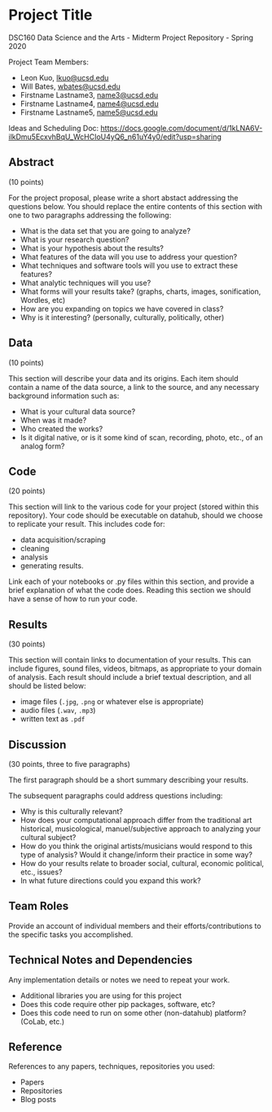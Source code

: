 # Project Title

DSC160 Data Science and the Arts - Midterm Project Repository - Spring 2020

Project Team Members: 
- Leon Kuo, lkuo@ucsd.edu
- Will Bates, wbates@ucsd.edu
- Firstname Lastname3, name3@ucsd.edu
- Firstname Lastname4, name4@ucsd.edu
- Firstname Lastname5, name5@ucsd.edu

Ideas and Scheduling Doc: https://docs.google.com/document/d/1kLNA6V-ilkDmu5EcxvhBqU_WcHCIoU4yQ6_n61uY4y0/edit?usp=sharing

## Abstract

(10 points) 

For the project proposal, please write a short abstact addressing the questions below. You should replace the entire contents of this section with one to two paragraphs addressing the following:

- What is the data set that you are going to analyze?
- What is your research question? 
- What is your hypothesis about the results? 
- What features of the data will you use to address your question? 
- What techniques and software tools will you use to extract these features?
- What analytic techniques will you use?
- What forms will your results take? (graphs, charts, images, sonification, Wordles, etc)
- How are you expanding on topics we have covered in class? 
- Why is it interesting? (personally, culturally, politically, other)

## Data

(10 points) 

This section will describe your data and its origins. Each item should contain a name of the data source, a link to the source, and any necessary background information such as:
- What is your cultural data source? 
- When was it made? 
- Who created the works? 
- Is it digital native, or is it some kind of scan, recording, photo, etc., of an analog form? 

## Code

(20 points)

This section will link to the various code for your project (stored within this repository). Your code should be executable on datahub, should we choose to replicate your result. This includes code for: 

- data acquisition/scraping
- cleaning
- analysis
- generating results. 

Link each of your notebooks or .py files within this section, and provide a brief explanation of what the code does. Reading this section we should have a sense of how to run your code.

## Results

(30 points) 

This section will contain links to documentation of your results. This can include figures, sound files, videos, bitmaps, as appropriate to your domain of analysis. Each result should include a brief textual description, and all should be listed below: 

- image files (`.jpg`, `.png` or whatever else is appropriate)
- audio files (`.wav`, `.mp3`)
- written text as `.pdf`

## Discussion

(30 points, three to five paragraphs)

The first paragraph should be a short summary describing your results.

The subsequent paragraphs could address questions including:
- Why is this culturally relevant?
- How does your computational approach differ from the traditional art historical, musicological, manuel/subjective approach to analyzing your cultural subject? 
- How do you think the original artists/musicians would respond to this type of analysis? Would it change/inform their practice in some way?
- How do your results relate to broader social, cultural, economic political, etc., issues? 
- In what future directions could you expand this work?

## Team Roles

Provide an account of individual members and their efforts/contributions to the specific tasks you accomplished.

## Technical Notes and Dependencies

Any implementation details or notes we need to repeat your work. 
- Additional libraries you are using for this project
- Does this code require other pip packages, software, etc?
- Does this code need to run on some other (non-datahub) platform? (CoLab, etc.)

## Reference

References to any papers, techniques, repositories you used:
- Papers
- Repositories
- Blog posts
